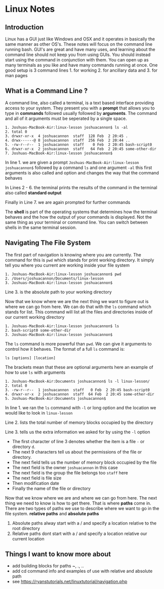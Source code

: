 # Linux Notes

## Introduction

Linux has a GUI just like Windows and OSX and it operates in basically the same manner as other OS's. These notes will focus on the command line running bash. GUI's are great and have many uses, and learning about the command line should not keep you from using GUIs. You should instead start using the command in conjunction with them. You can open up as many terminals as you like and have many commands running at once. One good setup is 3 command lines 1. for working 2. for ancillary data  and 3. for man pages

## What is a Command Line ?

A command line, also called a terminal, is a text based interface providing access to your system. They present you with a **prompt** that allows you to type in **commands** followed usually followed by **arguments**. The command and all of it arguments must be seperated by a single space.

```
1. Joshuas-MacBook-Air:linux-lesson joshuacannon$ ls -al
2. total 0
3. drwxr-xr-x  4 joshuacannon  staff  128 Feb  2 20:45 .
4. drwx------@ 8 joshuacannon  staff  256 Feb  2 20:44 ..
5. -rw-r--r--  1 joshuacannon  staff    0 Feb  2 20:45 bash-script0
6. drwxr-xr-x  2 joshuacannon  staff   64 Feb  2 20:45 some-other-dir
7. Joshuas-MacBook-Air:linux-lesson joshuacannon$ 
```
In line 1. we are given a prompt `Joshuas-MacBook-Air:linux-lesson joshuacannon$` followed by a command `ls` and one argument `-al` this first arguments is also called and option and changes the way that the command behaves 

In Lines 2 - 6. the terminal prints the results of the command in the terminal also called **standard output** 

Finally in Line 7.  we are again prompted for further commands 

The **shell** is part of the operating systems that determines how the terminal behaves  and the how the output of your commands is displayed. Not the same thing as your terminal or command line. You can switch between shells in the same terminal session.

## Navigating The File System
The first part of navigation is knowing where you are currently. The command for this is `pwd` which stands for print working directory. It simply tell you where you current are working inside your file system
```
1. Joshuas-MacBook-Air:linux-lesson joshuacannon$ pwd
2. /Users/joshuacannon/Documents/linux-lesson
3. Joshuas-MacBook-Air:linux-lesson joshuacannon$ 
```
Line 3. is the absolute path to your working directory

Now that we know where we are the next thing we want to figure out is where we can go from here. We can do that with the `ls` command which stands for list. This command will list all the files and directories inside of our current working directory

```
1. Joshuas-MacBook-Air:linux-lesson joshuacannon$ ls
2. bash-script0	some-other-dir
3. Joshuas-MacBook-Air:linux-lesson joshuacannon$ 
```
The `ls` command is more powerful than `pwd`. We can give it arguments to control how it behaves. The format of a full `ls` command is:
```
ls [options] [location]
```
The brackets mean that these are optional arguments here an example of how to use `ls` with arguments 
```
1. Joshuas-MacBook-Air:Documents joshuacannon$ ls -l linux-lesson/
2. total 0
3. -rw-r--r--  1 joshuacannon  staff   0 Feb  2 20:45 bash-script0
4. drwxr-xr-x  2 joshuacannon  staff  64 Feb  2 20:45 some-other-dir
5. Joshuas-MacBook-Air:Documents joshuacannon$ 
```
In line 1. we ran the `ls` command with `-l` or long option and the location we would like to look in `linux-lesson`

Line 2. lists the total number of memory blocks occupied by the directory

Line 3. tells us the extra information we asked for by using the `-l` option
* The first character of line 3 denotes whether the item is a file `-` or directory `d`. 
* The next 9 characters tell us about the permissions of the file or directory. 
* The next field tells us the number of memory block occupied by the file
* The next field is the owner `joshuacannon` in this case
* The next field is the group the file belongs too `staff` here
* The next field is file size
* Then modification date
* Finally the name of the file or directory

Now that we know where we are and where we can go from here. The next thing we need to know is how to get there. That is where **paths** come in. There are two types of paths we use to describe where we want to go in the file system. **relative paths** and **absolute paths**

1. Absolute paths alway start with a / and specify a location relative to the root directory
2. Relative paths dont start with a / and specify a location relative our current location

## Things I want to know more about

* add building blocks for paths ~, ., ..
* add cd command info and examples of use with relative and absolute path
* see https://ryanstutorials.net/linuxtutorial/navigation.php
